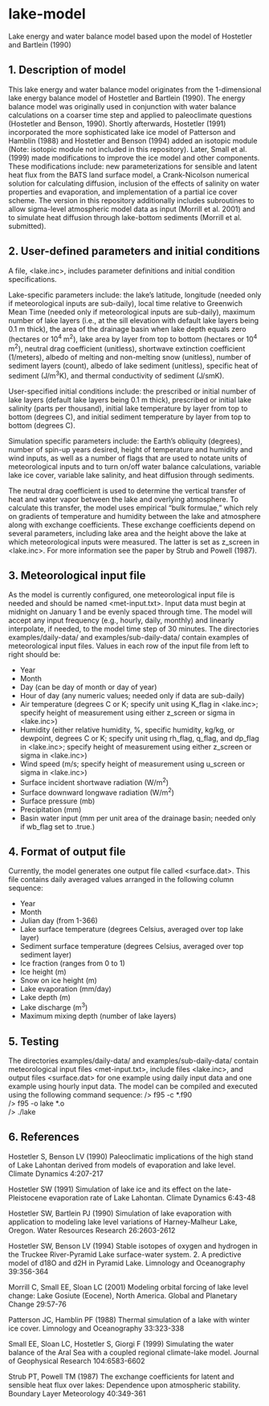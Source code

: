 # lake-model
Lake energy and water balance model based upon the model of Hostetler and Bartlein (1990)

## 1. Description of model

This lake energy and water balance model originates from the 1-dimensional lake energy balance model of Hostetler and Bartlein (1990). The energy balance model was originally used in conjunction with water balance calculations on a coarser time step and applied to paleoclimate questions (Hostetler and Benson, 1990). Shortly afterwards, Hostetler (1991) incorporated the more sophisticated lake ice model of Patterson and Hamblin (1988) and Hostetler and Benson (1994) added an isotopic module (Note: isotopic module not included in this repository). Later, Small et al. (1999) made modifications to improve the ice model and other components. These modifications include: new parameterizations for sensible and latent heat flux from the BATS land surface model, a Crank-Nicolson numerical solution for calculating diffusion, inclusion of the effects of salinity on water properties and evaporation, and implementation of a partial ice cover scheme. The version in this repository additionally includes subroutines to allow sigma-level atmospheric model data as input (Morrill et al. 2001) and to simulate heat diffusion through lake-bottom sediments (Morrill et al. submitted).

## 2. User-defined parameters and initial conditions

A file, <lake.inc>, includes parameter definitions and initial condition specifications. 

Lake-specific parameters include: the lake’s latitude, longitude (needed only if meteorological inputs are sub-daily), local time relative to Greenwich Mean Time (needed only if meteorological inputs are sub-daily), maximum number of lake layers (i.e., at the sill elevation with default lake layers being 0.1 m thick), the area of the drainage basin when lake depth equals zero (hectares or 10<sup>4 </sup>m<sup>2</sup>), lake area by layer from top to bottom (hectares or 10<sup>4</sup> m<sup>2</sup>), neutral drag coefficient (unitless), shortwave extinction coefficient (1/meters), albedo of melting and non-melting snow (unitless), number of sediment layers (count), albedo of lake sediment (unitless), specific heat of sediment (J/m<sup>3</sup>K), and thermal conductivity of sediment (J/smK). 

User-specified initial conditions include: the prescribed or initial number of lake layers (default lake layers being 0.1 m thick), prescribed or initial lake salinity (parts per thousand), initial lake temperature by layer from top to bottom (degrees C), and initial sediment temperature by layer from top to bottom (degrees C).

Simulation specific parameters include: the Earth’s obliquity (degrees), number of spin-up years desired, height of temperature and humidity and wind inputs, as well as a number of flags that are used to notate units of meteorological inputs and to turn on/off water balance calculations, variable lake ice cover, variable lake salinity, and heat diffusion through sediments.

The neutral drag coefficient is used to determine the vertical transfer of heat and water vapor between the lake and overlying atmosphere. To calculate this transfer, the model uses empirical “bulk formulae,” which rely on gradients of temperature and humidity between the lake and atmosphere along with exchange coefficients. These exchange coefficients depend on several parameters, including lake area and the height above the lake at which meteorological inputs were measured. The latter is set as z_screen in <lake.inc>. For more information see the paper by Strub and Powell (1987). 

## 3. Meteorological input file

As the model is currently configured, one meteorological input file is needed and should be named <met-input.txt>. Input data must begin at midnight on January 1 and be evenly spaced through time. The model will accept any input frequency (e.g., hourly, daily, monthly) and linearly interpolate, if needed, to the model time step of 30 minutes. The directories examples/daily-data/ and examples/sub-daily-data/ contain examples of meteorological input files. Values in each row of the input file from left to right should be: 

* Year
* Month
* Day (can be day of month or day of year)
* Hour of day (any numeric values; needed only if data are sub-daily)
* Air temperature (degrees C or K; specify unit using K_flag in <lake.inc>; specify height of measurement using either z_screen or sigma in <lake.inc>)
* Humidity (either relative humidity, %, specific humidity, kg/kg, or dewpoint, degrees C or K; specify unit using rh_flag, q_flag, and dp_flag in <lake.inc>; specify height of measurement using either z_screen or sigma in <lake.inc>)
* Wind speed (m/s; specify height of measurement using u_screen or sigma in <lake.inc>)
* Surface incident shortwave radiation (W/m<sup>2</sup>)
* Surface downward longwave radiation (W/m<sup>2</sup>)
* Surface pressure (mb)
* Precipitation (mm)
* Basin water input (mm per unit area of the drainage basin; needed only if wb_flag set to .true.)

## 4. Format of output file

Currently, the model generates one output file called <surface.dat>.  This file contains daily averaged values arranged in the following column sequence:

* Year
* Month
* Julian day (from 1-366)
* Lake surface temperature (degrees Celsius, averaged over top lake layer)
* Sediment surface temperature (degrees Celsius, averaged over top sediment layer)
* Ice fraction (ranges from 0 to 1)
* Ice height (m)
* Snow on ice height (m)
* Lake evaporation (mm/day)
* Lake depth (m)
* Lake discharge (m<sup>3</sup>)
* Maximum mixing depth (number of lake layers)

## 5. Testing

The directories examples/daily-data/ and examples/sub-daily-data/ contain meteorological input files <met-input.txt>, include files <lake.inc>, and output files <surface.dat> for one example using daily input data and one example using hourly input data. The model can be compiled and executed using the following command sequence:
/> f95 -c *.f90 <br/>
/> f95 -o lake *.o <br/>
/> ./lake

## 6. References

Hostetler S, Benson LV (1990) Paleoclimatic implications of the high stand of Lake Lahontan derived from models of evaporation and lake level. Climate Dynamics 4:207-217

Hostetler SW (1991) Simulation of lake ice and its effect on the late-Pleistocene evaporation rate of Lake Lahontan. Climate Dynamics 6:43-48

Hostetler SW, Bartlein PJ (1990) Simulation of lake evaporation with application to modeling lake level variations of Harney-Malheur Lake, Oregon. Water Resources Research 26:2603-2612

Hostetler SW, Benson LV (1994) Stable isotopes of oxygen and hydrogen in the Truckee River-Pyramid Lake surface-water system.  2.  A predictive model of d18O and d2H in Pyramid Lake. Limnology and Oceanography 39:356-364

Morrill C, Small EE, Sloan LC (2001) Modeling orbital forcing of lake level change: Lake Gosiute (Eocene), North America. Global and Planetary Change 29:57-76

Patterson JC, Hamblin PF (1988) Thermal simulation of a lake with winter ice cover. Limnology and Oceanography 33:323-338

Small EE, Sloan LC, Hostetler S, Giorgi F (1999) Simulating the water balance of the Aral Sea with a coupled regional climate-lake model. Journal of Geophysical Research 104:6583-6602

Strub PT, Powell TM (1987) The exchange coefficients for latent and sensible heat flux over lakes: Dependence upon atmospheric stability. Boundary Layer Meteorology 40:349-361


